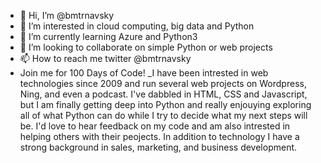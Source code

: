 - 👋 Hi, I’m @bmtrnavsky
- 👀 I’m interested in cloud computing, big data and Python
- 🌱 I’m currently learning Azure and Python3
- 💞️ I’m looking to collaborate on simple Python or web projects 
- 📫 How to reach me twitter @bmtrnavsky
- Join me for 100 Days of Code! 
_I have been intrested in web technologies since 2009 and run several web projects on Wordpress, Ning, and even a podcast. I've dabbled in HTML, CSS and Javascript, but I am finally getting deep into Python and really enjouying exploring all of what Python can do while I try to decide what my next steps will be. I'd love to hear feedback on my code and am also intrested in helping others with their peojects. In addition to technology I have a strong background in sales, marketing, and business development.  
<!---
bmtrnavsky/bmtrnavsky is a ✨ special ✨ repository because its `README.md` (this file) appears on your GitHub profile.
You can click the Preview link to take a look at your changes.
--->

